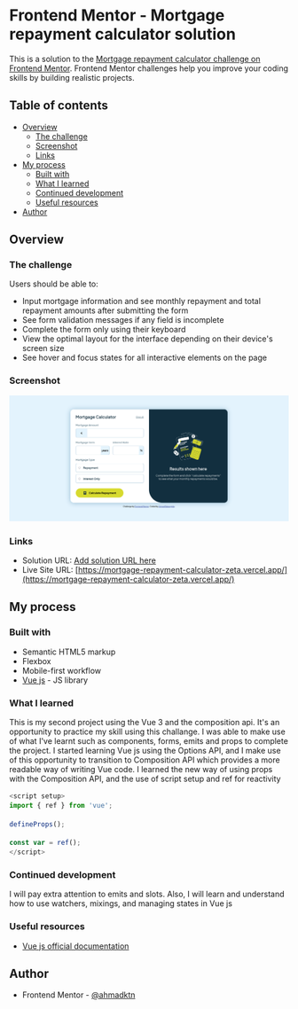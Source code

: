 # Frontend Mentor - Mortgage repayment calculator solution

This is a solution to the [Mortgage repayment calculator challenge on Frontend Mentor](https://www.frontendmentor.io/challenges/mortgage-repayment-calculator-Galx1LXK73). Frontend Mentor challenges help you improve your coding skills by building realistic projects. 

## Table of contents

- [Overview](#overview)
  - [The challenge](#the-challenge)
  - [Screenshot](#screenshot)
  - [Links](#links)
- [My process](#my-process)
  - [Built with](#built-with)
  - [What I learned](#what-i-learned)
  - [Continued development](#continued-development)
  - [Useful resources](#useful-resources)
- [Author](#author)

## Overview

### The challenge

Users should be able to:

- Input mortgage information and see monthly repayment and total repayment amounts after submitting the form
- See form validation messages if any field is incomplete
- Complete the form only using their keyboard
- View the optimal layout for the interface depending on their device's screen size
- See hover and focus states for all interactive elements on the page

### Screenshot

![](./public/screenshot.png)

### Links

- Solution URL: [Add solution URL here](https://your-solution-url.com)
- Live Site URL: [https://mortgage-repayment-calculator-zeta.vercel.app/](https://mortgage-repayment-calculator-zeta.vercel.app/)

## My process

### Built with

- Semantic HTML5 markup
- Flexbox
- Mobile-first workflow
- [Vue js](https://vuejs.org/) - JS library

### What I learned

This is my second project using the Vue 3 and the composition api. It's an opportunity to practice my skill using this challange. I was able to make use of what I've learnt such as components, forms, emits and props to complete the project. I started learning Vue js using the Options API, and I make use of this opportunity to transition to Composition API which provides a more readable way of writing Vue code. I learned the new way of using props with the Composition API, and the use of script setup and ref for reactivity
```js
<script setup>
import { ref } from 'vue';

defineProps();

const var = ref();
</script>
```

### Continued development

I will pay extra attention to emits and slots. Also, I will learn and understand how to use watchers, mixings, and managing states in Vue js

### Useful resources

- [Vue js official documentation](https://vuejs.org/guide)

## Author

- Frontend Mentor - [@ahmadktn](https://www.frontendmentor.io/profile/ahmadktn)

